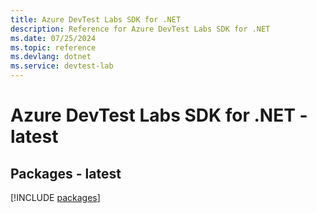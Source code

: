 ```yaml
---
title: Azure DevTest Labs SDK for .NET
description: Reference for Azure DevTest Labs SDK for .NET
ms.date: 07/25/2024
ms.topic: reference
ms.devlang: dotnet
ms.service: devtest-lab
---
```

# Azure DevTest Labs SDK for .NET - latest
## Packages - latest
[!INCLUDE [packages](devtest-labs-index.md)]